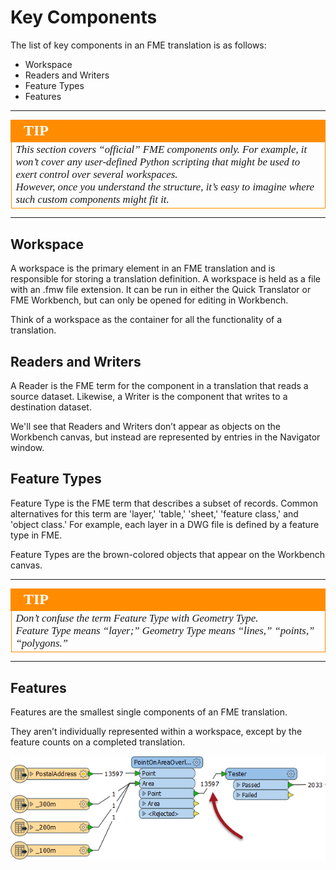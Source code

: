 # Key Components #
The list of key components in an FME translation is as follows:

- Workspace
- Readers and Writers
- Feature Types
- Features

---

<!--Tip Section--> 

<table style="border-spacing: 0px">
<tr>
<td style="vertical-align:middle;background-color:darkorange;border: 2px solid darkorange">
<i class="fa fa-info-circle fa-lg fa-pull-left fa-fw" style="color:white;padding-right: 12px;vertical-align:text-top"></i>
<span style="color:white;font-size:x-large;font-weight: bold;font-family:serif">TIP</span>
</td>
</tr>

<tr>
<td style="border: 1px solid darkorange">
<span style="font-family:serif; font-style:italic; font-size:larger">
This section covers “official” FME components only. For example, it won’t cover any user-defined Python scripting that might be used to exert control over several workspaces.
<br>However, once you understand the structure, it’s easy to imagine where such custom components might fit it.
</span>
</td>
</tr>
</table>

---

## Workspace ##
A workspace is the primary element in an FME translation and is responsible for storing a translation definition. A workspace is held as a file with an .fmw file extension. It can be run in either the Quick Translator or FME Workbench, but can only be opened for editing in Workbench.

Think of a workspace as the container for all the functionality of a translation.


## Readers and Writers ##
A Reader is the FME term for the component in a translation that reads a source dataset. Likewise, a Writer is the component that writes to a destination dataset. 

We'll see that Readers and Writers don’t appear as objects on the Workbench canvas, but instead are represented by entries in the Navigator window.


## Feature Types ##
Feature Type is the FME term that describes a subset of records. Common alternatives for this term are 'layer,' 'table,' 'sheet,' 'feature class,' and 'object class.' For example, each layer in a DWG file is defined by a feature type in FME.

Feature Types are the brown-colored objects that appear on the Workbench canvas.

---

<!--Tip Section--> 

<table style="border-spacing: 0px">
<tr>
<td style="vertical-align:middle;background-color:darkorange;border: 2px solid darkorange">
<i class="fa fa-info-circle fa-lg fa-pull-left fa-fw" style="color:white;padding-right: 12px;vertical-align:text-top"></i>
<span style="color:white;font-size:x-large;font-weight: bold;font-family:serif">TIP</span>
</td>
</tr>

<tr>
<td style="border: 1px solid darkorange">
<span style="font-family:serif; font-style:italic; font-size:larger">
Don’t confuse the term Feature Type with Geometry Type.
<br>Feature Type means “layer;” Geometry Type means “lines,” “points,” “polygons.” 
</span>
</td>
</tr>
</table>

---

## Features ##
Features are the smallest single components of an FME translation.

They aren’t individually represented within a workspace, except by the feature counts on a completed translation.

![](./Images/Img4.02.TranslationFeatureCount.png)

